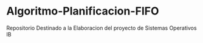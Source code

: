 # Algoritmo-Planificacion-FIFO
Repositorio Destinado a la Elaboracion del proyecto de Sistemas Operativos IB
